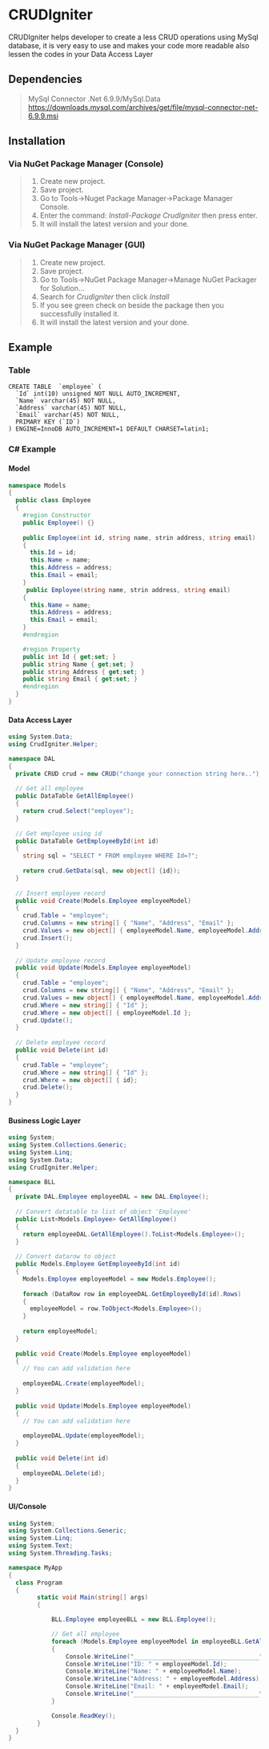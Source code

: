 # CRUDIgniter
CRUDIgniter helps developer to create a less CRUD operations using MySql database, it is very easy to use and makes your code more readable also lessen the codes in your Data Access Layer

## Dependencies 
> MySql Connector .Net 6.9.9/MySql.Data  https://downloads.mysql.com/archives/get/file/mysql-connector-net-6.9.9.msi

## Installation
### Via NuGet Package Manager (Console)
>1. Create new project.
>2. Save project.
>3. Go to Tools->Nuget Package Manager->Package Manager Console.
>4. Enter the command: *Install-Package CrudIgniter* then press enter.
>5. It will install the latest version and your done.

### Via NuGet Package Manager (GUI)
>1. Create new project.
>2. Save project.
>3. Go to Tools->NuGet Package Manager->Manage NuGet Packager for Solution...
>4. Search for *CrudIgniter* then click *Install*
>5. If you see green check on beside the package then you successfully installed it.
>6. It will install the latest version and your done.

## Example

### Table
```MySql
CREATE TABLE  `employee` (
  `Id` int(10) unsigned NOT NULL AUTO_INCREMENT,
  `Name` varchar(45) NOT NULL,
  `Address` varchar(45) NOT NULL,
  `Email` varchar(45) NOT NULL,
  PRIMARY KEY (`ID`)
) ENGINE=InnoDB AUTO_INCREMENT=1 DEFAULT CHARSET=latin1;
```

### C# Example

#### Model
```C#
namespace Models 
{
  public class Employee 
  {
    #region Constructor
    public Employee() {}
    
    public Employee(int id, string name, strin address, string email) 
    {
      this.Id = id;
      this.Name = name;
      this.Address = address;
      this.Email = email;
    }
     public Employee(string name, strin address, string email) 
    {
      this.Name = name;
      this.Address = address;
      this.Email = email;
    }
    #endregion

    #region Property
    public int Id { get;set; }
    public string Name { get;set; }
    public string Address { get;set; }
    public string Email { get;set; }
    #endregion
  }
}
```

#### Data Access Layer
```C#
using System.Data;
using CrudIgniter.Helper;

namespace DAL 
{
  private CRUD crud = new CRUD("change your connection string here..");
  
  // Get all employee
  public DataTable GetAllEmployee()
  {
    return crud.Select("employee");
  }
  
  // Get employee using id
  public DataTable GetEmployeeById(int id)
  {
    string sql = "SELECT * FROM employee WHERE Id=?";
    
    return crud.GetData(sql, new object[] {id});
  }
  
  // Insert employee record
  public void Create(Models.Employee employeeModel)
  {
    crud.Table = "employee";
    crud.Columns = new string[] { "Name", "Address", "Email" };
    crud.Values = new object[] { employeeModel.Name, employeeModel.Address, employeeModel.Email };
    crud.Insert();
  }
  
  // Update employee record
  public void Update(Models.Employee employeeModel)
  {
    crud.Table = "employee";
    crud.Columns = new string[] { "Name", "Address", "Email" };
    crud.Values = new object[] { employeeModel.Name, employeeModel.Address, employeeModel.Email };
    crud.Where = new string[] { "Id" };
    crud.Where = new object[] { employeeModel.Id };
    crud.Update();
  }
  
  // Delete employee record
  public void Delete(int id)
  {
    crud.Table = "employee";
    crud.Where = new string[] { "Id" };
    crud.Where = new object[] { id};
    crud.Delete();
  }
}
```
#### Business Logic Layer
```C#
using System;
using System.Collections.Generic;
using System.Linq;
using System.Data;
using CrudIgniter.Helper;

namespace BLL
{
  private DAL.Employee employeeDAL = new DAL.Employee();
  
  // Convert datatable to list of object 'Employee'
  public List<Models.Employee> GetAllEmployee() 
  {
    return employeeDAL.GetAllEmployee().ToList<Models.Employee>();
  }
  
  // Convert datarow to object
  public Models.Employee GetEmployeeById(int id)
  {
    Models.Employee employeeModel = new Models.Employee();
    
    foreach (DataRow row in employeeDAL.GetEmployeeById(id).Rows)
    {
      employeeModel = row.ToObject<Models.Employee>();
    }
    
    return employeeModel;
  }
  
  public void Create(Models.Employee employeeModel)
  {
    // You can add validation here
  
    employeeDAL.Create(employeeModel);
  }
  
  public void Update(Models.Employee employeeModel)
  {
    // You can add validation here
    
    employeeDAL.Update(employeeModel);
  }
  
  public void Delete(int id)
  {
    employeeDAL.Delete(id);
  }
}
```

#### UI/Console

```C#
using System;
using System.Collections.Generic;
using System.Linq;
using System.Text;
using System.Threading.Tasks;

namespace MyApp
{
  class Program
  {
        static void Main(string[] args)
        {

            BLL.Employee employeeBLL = new BLL.Employee();

            // Get all employee
            foreach (Models.Employee employeeModel in employeeBLL.GetAllEmployee())
            {
                Console.WriteLine("___________________________________");
                Console.WriteLine("ID: " + employeeModel.Id);
                Console.WriteLine("Name: " + employeeModel.Name);
                Console.WriteLine("Address: " + employeeModel.Address);
                Console.WriteLine("Email: " + employeeModel.Email);
                Console.WriteLine("___________________________________\n");
            }

            Console.ReadKey();
        }
  }
}
```
